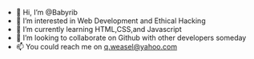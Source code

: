 - 👋 Hi, I’m @Babyrib
- 👀 I’m interested in Web Development and Ethical Hacking
- 🌱 I’m currently learning HTML,CSS,and Javascript
- 💞️ I’m looking to collaborate on Github with other developers someday
- 📫 You could reach me on q.weasel@yahoo.com

<!---
Babyrib/Babyrib is a ✨ special ✨ repository because its `README.md` (this file) appears on your GitHub profile.
You can click the Preview link to take a look at your changes.
--->
